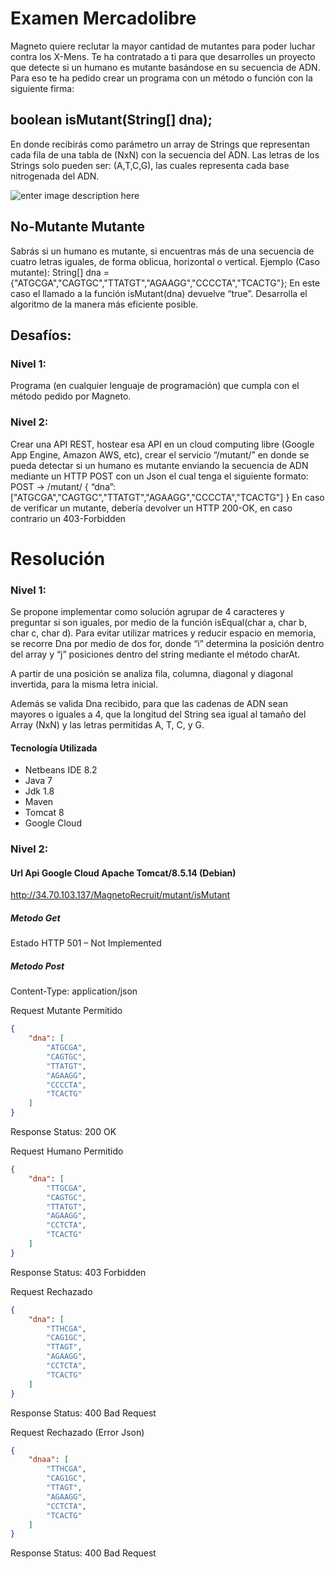 # Examen Mercadolibre
Magneto quiere reclutar la mayor cantidad de mutantes para poder luchar
contra los X-Mens.
Te ha contratado a ti para que desarrolles un proyecto que detecte si un
humano es mutante basándose en su secuencia de ADN.
Para eso te ha pedido crear un programa con un método o función con la siguiente firma:

## boolean isMutant(String[] dna);

En donde recibirás como parámetro un array de Strings que representan cada fila de una tabla
de (NxN) con la secuencia del ADN. Las letras de los Strings solo pueden ser: (A,T,C,G), las
cuales representa cada base nitrogenada del ADN.

![enter image description here](https://fotos.subefotos.com/861243f53091dc5758f70d9e73b3ec44o.jpg)

## No-Mutante Mutante

Sabrás si un humano es mutante, si encuentras más de una secuencia de cuatro letras
iguales, de forma oblicua, horizontal o vertical.
Ejemplo (Caso mutante):
String[] dna = {"ATGCGA","CAGTGC","TTATGT","AGAAGG","CCCCTA","TCACTG"};
En este caso el llamado a la función isMutant(dna) devuelve “true”.
Desarrolla el algoritmo de la manera más eficiente posible.

## Desafíos:
### Nivel 1:
Programa (en cualquier lenguaje de programación) que cumpla con el método pedido por
Magneto.
### Nivel 2:
Crear una API REST, hostear esa API en un cloud computing libre (Google App Engine,
Amazon AWS, etc), crear el servicio “/mutant/” en donde se pueda detectar si un humano es
mutante enviando la secuencia de ADN mediante un HTTP POST con un Json el cual tenga el
siguiente formato:
POST → /mutant/
{
“dna”:["ATGCGA","CAGTGC","TTATGT","AGAAGG","CCCCTA","TCACTG"]
}
En caso de verificar un mutante, debería devolver un HTTP 200-OK, en caso contrario un
403-Forbidden


# Resolución

### Nivel 1:
Se propone implementar como solución agrupar de 4 caracteres y preguntar si son iguales, por medio de la función isEqual(char a, char b, char c, char d). Para evitar utilizar matrices y reducir espacio en memoria, se recorre Dna por medio de dos for, donde “i” determina la posición dentro del array y “j” posiciones dentro del string mediante el método charAt.

A partir de una posición se analiza fila, columna, diagonal y diagonal invertida, para la misma letra inicial.

Además se valida Dna recibido, para que las cadenas de ADN sean mayores o iguales a 4, que la longitud del String sea igual al tamaño del Array (NxN) y las letras permitidas A, T, C,  y G.

#### Tecnología Utilizada
- Netbeans IDE 8.2
- Java 7
- Jdk 1.8
- Maven
- Tomcat 8
- Google Cloud

### Nivel 2:

#### Url Api Google Cloud Apache Tomcat/8.5.14 (Debian)
http://34.70.103.137/MagnetoRecruit/mutant/isMutant

##### Metodo Get

Estado HTTP 501 – Not Implemented


##### Metodo Post

Content-Type: application/json

Request Mutante Permitido
```json
{
    "dna": [
        "ATGCGA",
        "CAGTGC",
        "TTATGT",
        "AGAAGG",
        "CCCCTA",
        "TCACTG"
    ]
}
```
Response Status: 200 OK

Request Humano Permitido
```json
{
    "dna": [
        "TTGCGA",
        "CAGTGC",
        "TTATGT",
        "AGAAGG",
        "CCTCTA",
        "TCACTG"
    ]
}
```
Response Status: 403 Forbidden

Request Rechazado
```json
{
    "dna": [
        "TTHCGA",
        "CAG1GC",
        "TTAGT",
        "AGAAGG",
        "CCTCTA",
        "TCACTG"
    ]
}
```
Response Status: 400 Bad Request


Request Rechazado (Error Json)
```json
{
    "dnaa": [
        "TTHCGA",
        "CAG1GC",
        "TTAGT",
        "AGAAGG",
        "CCTCTA",
        "TCACTG"
    ]
}
```
Response Status: 400 Bad Request

